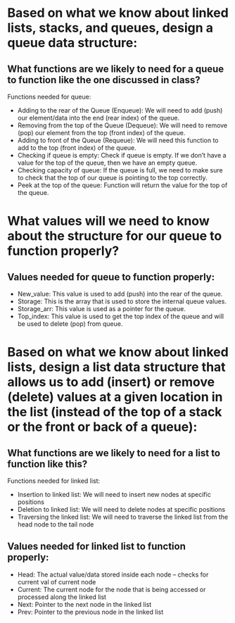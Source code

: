 <h1>Based on what we know about linked lists, stacks, and queues, design a queue data structure:</h1>
<h2>What functions are we likely to need for a queue to function like the one discussed in class?</h2>
<span>Functions needed for queue:</span>
<ul>
<li>
Adding to the rear of the Queue (Enqueue): We will need to add (push) our element/data into the end (rear index) of the queue.
</li>
  <li>
    Removing from the top of the Queue (Dequeue): We will need to remove (pop) our element from the top (front index) of the queue.
  </li>
  <li>
    Adding to front of the Queue (Requeue): We will need this function to add to the top (front index) of the queue.
  </li>
  <li>
    Checking if queue is empty: Check if queue is empty. If we don’t have a value for the top of the queue, then we have an empty queue.
  </li>
  <li>
    Checking capacity of queue: If the queue is full, we need to make sure to check that the top of our queue is pointing to the top correctly.
  </li>
  <li>Peek at the top of the queue: Function will return the value for the top of the queue.
</li>
</ul>

<h1>What values will we need to know about the structure for our queue to function properly?</h1>
<h2>
  Values needed for queue to function properly:
</h2>

<ul>
  <li>
    New_value: This value is used to add (push) into the rear of the queue.
  </li>
    <li>
    Storage: This is the array that is used to store the internal queue values.
  </li>
    <li>
    Storage_arr: This value is used as a pointer for the queue.
  </li>
    <li>
    Top_index: This value is used to get the top index of the queue and will be used to delete (pop) from queue.
  </li>
</ul>

<h1>Based on what we know about linked lists, design a list data structure that allows us to add (insert) or remove (delete) values at a given location in the list (instead of the top of a stack or the front or back of a queue):</h1>
<h2>What functions are we likely to need for a list to function like this?</h2>
<span>Functions needed for linked list:</span>
<ul>
  <li>
    Insertion to linked list: We will need to insert new nodes at specific positions
  </li>
  <li>
    Deletion to linked list: We will need to delete nodes at specific positions
  </li>
  <li>
    Traversing the linked list: We will need to traverse the linked list from the head node to the tail node
  </li>
</ul>
<h2>Values needed for linked list to function properly:</h2>
<ul>
  <li>Head: The actual value/data stored inside each node – checks for current val of current node</li>
  <li>Current: The current node for the node that is being accessed or processed along the linked list</li>
  <li>Next: Pointer to the next node in the linked list</li>
  <li>Prev: Pointer to the previous node in the linked list</li>
</ul>
